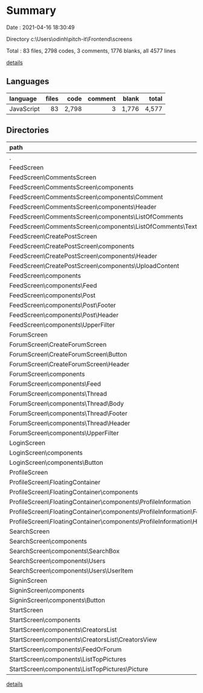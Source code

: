 # Summary

Date : 2021-04-16 18:30:49

Directory c:\Users\odinh\pitch-it\Frontend\screens

Total : 83 files,  2798 codes, 3 comments, 1776 blanks, all 4577 lines

[details](details.md)

## Languages
| language | files | code | comment | blank | total |
| :--- | ---: | ---: | ---: | ---: | ---: |
| JavaScript | 83 | 2,798 | 3 | 1,776 | 4,577 |

## Directories
| path | files | code | comment | blank | total |
| :--- | ---: | ---: | ---: | ---: | ---: |
| . | 83 | 2,798 | 3 | 1,776 | 4,577 |
| FeedScreen | 25 | 892 | 2 | 655 | 1,549 |
| FeedScreen\CommentsScreen | 8 | 195 | 1 | 126 | 322 |
| FeedScreen\CommentsScreen\components | 7 | 184 | 1 | 115 | 300 |
| FeedScreen\CommentsScreen\components\Comment | 1 | 16 | 0 | 10 | 26 |
| FeedScreen\CommentsScreen\components\Header | 2 | 40 | 0 | 28 | 68 |
| FeedScreen\CommentsScreen\components\ListOfComments | 4 | 128 | 1 | 77 | 206 |
| FeedScreen\CommentsScreen\components\ListOfComments\TextInputBottom | 2 | 52 | 0 | 29 | 81 |
| FeedScreen\CreatePostScreen | 5 | 135 | 0 | 105 | 240 |
| FeedScreen\CreatePostScreen\components | 4 | 120 | 0 | 88 | 208 |
| FeedScreen\CreatePostScreen\components\Header | 2 | 39 | 0 | 29 | 68 |
| FeedScreen\CreatePostScreen\components\UploadContent | 2 | 81 | 0 | 59 | 140 |
| FeedScreen\components | 10 | 480 | 1 | 370 | 851 |
| FeedScreen\components\Feed | 2 | 153 | 0 | 118 | 271 |
| FeedScreen\components\Post | 6 | 281 | 1 | 216 | 498 |
| FeedScreen\components\Post\Footer | 2 | 138 | 1 | 84 | 223 |
| FeedScreen\components\Post\Header | 2 | 55 | 0 | 56 | 111 |
| FeedScreen\components\UpperFilter | 2 | 46 | 0 | 36 | 82 |
| ForumScreen | 20 | 502 | 0 | 315 | 817 |
| ForumScreen\CreateForumScreen | 6 | 131 | 0 | 62 | 193 |
| ForumScreen\CreateForumScreen\Button | 2 | 24 | 0 | 12 | 36 |
| ForumScreen\CreateForumScreen\Header | 2 | 39 | 0 | 30 | 69 |
| ForumScreen\components | 12 | 313 | 0 | 217 | 530 |
| ForumScreen\components\Feed | 2 | 81 | 0 | 31 | 112 |
| ForumScreen\components\Thread | 8 | 184 | 0 | 143 | 327 |
| ForumScreen\components\Thread\Body | 2 | 43 | 0 | 38 | 81 |
| ForumScreen\components\Thread\Footer | 2 | 45 | 0 | 29 | 74 |
| ForumScreen\components\Thread\Header | 2 | 56 | 0 | 52 | 108 |
| ForumScreen\components\UpperFilter | 2 | 48 | 0 | 43 | 91 |
| LoginScreen | 4 | 105 | 0 | 57 | 162 |
| LoginScreen\components | 2 | 24 | 0 | 11 | 35 |
| LoginScreen\components\Button | 2 | 24 | 0 | 11 | 35 |
| ProfileScreen | 10 | 488 | 0 | 300 | 788 |
| ProfileScreen\FloatingContainer | 8 | 365 | 0 | 217 | 582 |
| ProfileScreen\FloatingContainer\components | 6 | 320 | 0 | 193 | 513 |
| ProfileScreen\FloatingContainer\components\ProfileInformation | 6 | 320 | 0 | 193 | 513 |
| ProfileScreen\FloatingContainer\components\ProfileInformation\Footer | 2 | 183 | 0 | 108 | 291 |
| ProfileScreen\FloatingContainer\components\ProfileInformation\Header | 2 | 114 | 0 | 69 | 183 |
| SearchScreen | 8 | 235 | 0 | 144 | 379 |
| SearchScreen\components | 6 | 163 | 0 | 102 | 265 |
| SearchScreen\components\SearchBox | 2 | 32 | 0 | 20 | 52 |
| SearchScreen\components\Users | 4 | 131 | 0 | 82 | 213 |
| SearchScreen\components\Users\UserItem | 2 | 62 | 0 | 42 | 104 |
| SigninScreen | 4 | 111 | 0 | 44 | 155 |
| SigninScreen\components | 2 | 24 | 0 | 12 | 36 |
| SigninScreen\components\Button | 2 | 24 | 0 | 12 | 36 |
| StartScreen | 12 | 465 | 1 | 261 | 727 |
| StartScreen\components | 10 | 371 | 1 | 213 | 585 |
| StartScreen\components\CreatorsList | 4 | 148 | 0 | 78 | 226 |
| StartScreen\components\CreatorsList\CreatorsView | 2 | 49 | 0 | 31 | 80 |
| StartScreen\components\FeedOrForum | 2 | 50 | 0 | 47 | 97 |
| StartScreen\components\ListTopPictures | 4 | 173 | 1 | 88 | 262 |
| StartScreen\components\ListTopPictures\Picture | 2 | 88 | 0 | 45 | 133 |

[details](details.md)